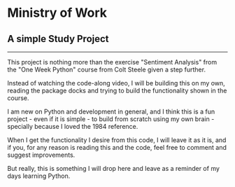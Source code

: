 # Ministry of Work

## A simple Study Project
---
This project is nothing more than the exercise "Sentiment Analysis" from the "One Week Python" course from Colt Steele given a step further.

Instead of watching the code-along video, I will be building this on my own, reading the package docks and trying to build the functionality shown in the course.

I am new on Python and development in general, and I think this is a fun project - even if it is simple - to build from scratch using my own brain - specially because I loved the 1984 reference.

When I get the functionality I desire from this code, I will leave it as it is, and if you, for any reason is reading this and the code, feel free to comment and suggest improvements.

But really, this is something I will drop here and leave as a reminder of my days learning Python.